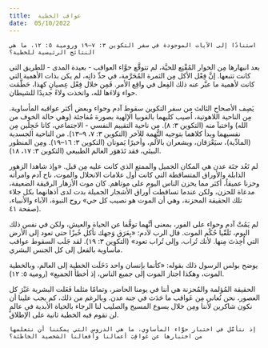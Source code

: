 ```yaml
---
title:  عواقب الخطية
date:  05/10/2022
---
```


`استنادًا إلى الآيات الموجودة في سفر التكوين ٣: ٧–١٩ ورومية ٥: ١٢، ما هي النتائج الرئيسية للخطية؟`

بعد انبهارها مِن الحوار المُقْنِع للحيَّة، لم تتوقَّع حوَّاء العواقب - بعيدة المدى - للطريق التي كانت تتبعها. إنَّ فِعْل الأكل مِن الثمرة المُحَرَّمة، في حدِّ ذاتِه، لم يكن بذات الأهمية التي كانت لأهمية ما عبَّر عنه ذلك الفِعل في واقِع الأمر. فَمِن خلال فِعْل عِصيانٍ كهذا، حَطَّمَت حواء وَلاءَها لله، واتخذت ولاءً جديدًا للشيطان.

يَصِف الأصحاح الثالث من سفر التكوين سقوط آدم وحواء وبعض أكثر عواقبه المأساوية. مِن الناحية اللاهوتية، اُصيب كليهما بالفوبيا الإلهية بصورة مُفاجئة (وهي حالة الخوف من الله) واختبآ منه (التكوين ٣: ٨). من ناحية التقييم النفسي - الاجتماعي، كانا خَجِلَين مِن نفسيهما وبدأ كلاهما بتوجيه التُّهمة للآخر (التكوين ٣: ٧، ٩–١٣). من الناحية الجسدية (المادِّية)، سيَعْرَقان، ويشعران بالألم، وأخيرًا يَموتان (التكوين ٣: ١٦–١٩). ومِن المنظور البيئي، فقد تَدَهوَر العالم الطبيعي (التكوين ٣: ١٧، ١٨).

لم تَعُد جنَة عدن هي المكان الجميل والممتع الذي كانت عليه مِن قبل. «وإذ شاهدا الزهور الذابلة والأوراق المتساقطة التي كانت أول علامات الانحلال والموت، ناح آدم وامرأته وحزنا عميقاً، أكثر مما يحزن الناس اليوم على موتاهم. كان موت الأزهار الرقيقة الضعيفة، مدعاة للحزن، ولكن عندما تساقطت أوراق الأشجار الجميلة بدت لدى أذهانهما بكل جلاء تلك الحقيقة المحزنة، وهي أن الموت هو نصيب كل حي» روح النبوة، الآباء والأنبياء، صفحة ٤١).

لم يَمُتْ آدم وحواء على الفور، بمعنى أنَّهما توقَّفا عن الحياة والعيش، ولكن في نفس ذلك اليوم، تَلَقّيا حُكْم الموت. قال الرب لآدم: «بِعَرَق وَجهك تأكل خُبزًا حتى تعود إلى الأرض التي اُخِذتَ مِنها. لأنك تُراب، وإلى تُراب تعود» (التكوين ٣: ١٩). لقد جَلَب السقوط عواقب مأساوية بالفعل إلى كل الجنس البشري.

يوضح بولس الرسول ذلك بقوله: «كأنما بإنسان واحد دَخَلَت الخطية إلى العالم، وبالخطية الموت، وهكذا اجتاز الموت إلى جميع الناس، إذ أخطأ الجميع» (رومية ٥: ١٢).

الحقيقة المُؤلمة والمُحزنة هي أننا في يومنا الحاضر، وتمامًا مثلما فَعَلت البشرية عَبْرَ كل العصور، نحن نُعاني مِن عَواقب ما حَدَث في جنة عدن. وبالرغم من ذلك، كم يجب علينا أن نكون شاكرين لأننا ومِن خلال يسوع المسيح والصليب لنا الرجاء بالحياة الأبدية في عالمٍ لن تقوم فيه الخطية ثانية على الإطلاق.

`إذ نتأمَّل في اختبار حوَّاء المأساوي، ما هي الدروس التي يمكننا أن نتعلمها من اختبارها عن عَواقِبَ أعمالنا وأفعالنا الشخصية الخاطئة؟`